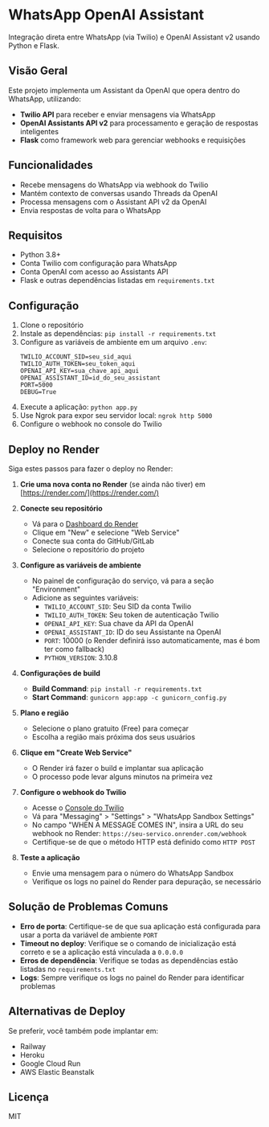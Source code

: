 # WhatsApp OpenAI Assistant

Integração direta entre WhatsApp (via Twilio) e OpenAI Assistant v2 usando Python e Flask.

## Visão Geral

Este projeto implementa um Assistant da OpenAI que opera dentro do WhatsApp, utilizando:
- **Twilio API** para receber e enviar mensagens via WhatsApp
- **OpenAI Assistants API v2** para processamento e geração de respostas inteligentes
- **Flask** como framework web para gerenciar webhooks e requisições

## Funcionalidades

- Recebe mensagens do WhatsApp via webhook do Twilio
- Mantém contexto de conversas usando Threads da OpenAI
- Processa mensagens com o Assistant API v2 da OpenAI 
- Envia respostas de volta para o WhatsApp

## Requisitos

- Python 3.8+
- Conta Twilio com configuração para WhatsApp
- Conta OpenAI com acesso ao Assistants API
- Flask e outras dependências listadas em `requirements.txt`

## Configuração

1. Clone o repositório
2. Instale as dependências: `pip install -r requirements.txt`
3. Configure as variáveis de ambiente em um arquivo `.env`:
   ```
   TWILIO_ACCOUNT_SID=seu_sid_aqui
   TWILIO_AUTH_TOKEN=seu_token_aqui
   OPENAI_API_KEY=sua_chave_api_aqui
   OPENAI_ASSISTANT_ID=id_do_seu_assistant
   PORT=5000
   DEBUG=True
   ```
4. Execute a aplicação: `python app.py`
5. Use Ngrok para expor seu servidor local: `ngrok http 5000`
6. Configure o webhook no console do Twilio

## Deploy no Render

Siga estes passos para fazer o deploy no Render:

1. **Crie uma nova conta no Render** (se ainda não tiver) em [https://render.com/](https://render.com/)

2. **Conecte seu repositório**
   - Vá para o [Dashboard do Render](https://dashboard.render.com/)
   - Clique em "New" e selecione "Web Service"
   - Conecte sua conta do GitHub/GitLab
   - Selecione o repositório do projeto

3. **Configure as variáveis de ambiente**
   - No painel de configuração do serviço, vá para a seção "Environment"
   - Adicione as seguintes variáveis:
     - `TWILIO_ACCOUNT_SID`: Seu SID da conta Twilio
     - `TWILIO_AUTH_TOKEN`: Seu token de autenticação Twilio
     - `OPENAI_API_KEY`: Sua chave da API da OpenAI
     - `OPENAI_ASSISTANT_ID`: ID do seu Assistante na OpenAI
     - `PORT`: 10000 (o Render definirá isso automaticamente, mas é bom ter como fallback)
     - `PYTHON_VERSION`: 3.10.8

4. **Configurações de build**
   - **Build Command**: `pip install -r requirements.txt`
   - **Start Command**: `gunicorn app:app -c gunicorn_config.py`

5. **Plano e região**
   - Selecione o plano gratuito (Free) para começar
   - Escolha a região mais próxima dos seus usuários

6. **Clique em "Create Web Service"**
   - O Render irá fazer o build e implantar sua aplicação
   - O processo pode levar alguns minutos na primeira vez

7. **Configure o webhook do Twilio**
   - Acesse o [Console do Twilio](https://www.twilio.com/console)
   - Vá para "Messaging" > "Settings" > "WhatsApp Sandbox Settings"
   - No campo "WHEN A MESSAGE COMES IN", insira a URL do seu webhook no Render:
     `https://seu-servico.onrender.com/webhook`
   - Certifique-se de que o método HTTP está definido como `HTTP POST`

8. **Teste a aplicação**
   - Envie uma mensagem para o número do WhatsApp Sandbox
   - Verifique os logs no painel do Render para depuração, se necessário

## Solução de Problemas Comuns

- **Erro de porta**: Certifique-se de que sua aplicação está configurada para usar a porta da variável de ambiente `PORT`
- **Timeout no deploy**: Verifique se o comando de inicialização está correto e se a aplicação está vinculada a `0.0.0.0`
- **Erros de dependência**: Verifique se todas as dependências estão listadas no `requirements.txt`
- **Logs**: Sempre verifique os logs no painel do Render para identificar problemas

## Alternativas de Deploy

Se preferir, você também pode implantar em:
- Railway
- Heroku
- Google Cloud Run
- AWS Elastic Beanstalk

## Licença

MIT
